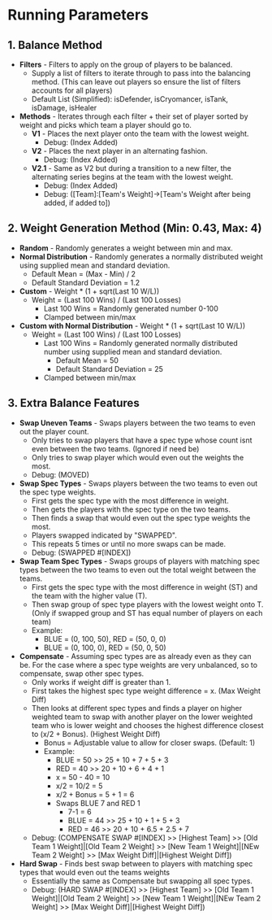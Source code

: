 # Running Parameters
## 1. Balance Method 
   - **Filters** - Filters to apply on the group of players to be balanced.
      - Supply a list of filters to iterate through to pass into the balancing method. (This can leave out players so ensure the list of filters accounts for all players)
      - Default List (Simplified): isDefender, isCryomancer, isTank, isDamage, isHealer
   - **Methods** - Iterates through each filter + their set of player sorted by weight and picks which team a player should go to.
      - **V1** - Places the next player onto the team with the lowest weight.
         - Debug: (Index Added)
      - **V2** - Places the next player in an alternating fashion.
         - Debug: (Index Added)
      - **V2.1** - Same as V2 but during a transition to a new filter, the alternating series begins at the team with the lowest weight.
         - Debug: (Index Added)
         - Debug: ([Team]:[Team's Weight]->[Team's Weight after being added, if added to])
## 2. Weight Generation Method (Min: 0.43, Max: 4)
   - **Random** - Randomly generates a weight between min and max.
   - **Normal Distribution** - Randomly generates a normally distributed weight using supplied mean and standard deviation.
     - Default Mean = (Max - Min) / 2
     - Default Standard Deviation = 1.2
   - **Custom** - Weight * (1 + sqrt(Last 10 W/L))
     - Weight = (Last 100 Wins) / (Last 100 Losses)
       - Last 100 Wins = Randomly generated number 0-100
       - Clamped between min/max
   - **Custom with Normal Distribution** - Weight * (1 + sqrt(Last 10 W/L))
     - Weight = (Last 100 Wins) / (Last 100 Losses)
       - Last 100 Wins = Randomly generated normally distributed number using supplied mean and standard deviation.
         - Default Mean = 50
         - Default Standard Deviation = 25
       - Clamped between min/max
## 3. Extra Balance Features
   - **Swap Uneven Teams** - Swaps players between the two teams to even out the player count.
      - Only tries to swap players that have a spec type whose count isnt even between the two teams. (Ignored if need be)
      - Only tries to swap player which would even out the weights the most.
      - Debug: (MOVED)
   - **Swap Spec Types** - Swaps players between the two teams to even out the spec type weights.
      - First gets the spec type with the most difference in weight.
      - Then gets the players with the spec type on the two teams.
      - Then finds a swap that would even out the spec type weights the most.
      - Players swapped indicated by "SWAPPED".
      - This repeats 5 times or until no more swaps can be made.
      - Debug: (SWAPPED #[INDEX])
   - **Swap Team Spec Types** - Swaps groups of players with matching spec types between the two teams to even out the total weight between the teams.
      - First gets the spec type with the most difference in weight (ST) and the team with the higher value (T).
      - Then swap group of spec type players with the lowest weight onto T. (Only if swapped group and ST has equal number of players on each team)
      - Example:
        - BLUE = (0, 100, 50), RED = (50, 0, 0)
        - BLUE = (0, 100, 0), RED = (50, 0, 50)
   - **Compensate** - Assuming spec types are as already even as they can be. For the case where a spec type weights are very unbalanced, so to compensate, swap other spec types.
      - Only works if weight diff is greater than 1.
      - First takes the highest spec type weight difference = x. (Max Weight Diff)
      - Then looks at different spec types and finds a player on higher weighted team to swap with another player on the lower weighted team who is lower weight and chooses the highest difference closest to (x/2 + Bonus). (Highest Weight Diff)
        - Bonus = Adjustable value to allow for closer swaps. (Default: 1)
        - Example:
          - BLUE = 50 >> 25 + 10 + 7 + 5 + 3
          - RED = 40 >> 20 + 10 + 6 + 4 + 1
          - x = 50 - 40 = 10
          - x/2 = 10/2 = 5
          - x/2 + Bonus = 5 + 1 = 6
          - Swaps BLUE 7 and RED 1
            - 7-1 = 6
            - BLUE = 44 >> 25 + 10 + 1 + 5 + 3
            - RED = 46 >> 20 + 10 + 6.5 + 2.5 + 7
      - Debug: (COMPENSATE SWAP #[INDEX] >> [Highest Team] >> [Old Team 1 Weight]|[Old Team 2 Weight] >> [New Team 1 Weight]|[NEw Team 2 Weight] >> [Max Weight Diff]|[Highest Weight Diff])
   - **Hard Swap** - Finds best swap between to players with matching spec types that would even out the teams weights
      - Essentially the same as Compensate but swapping all spec types.
      - Debug: (HARD SWAP #[INDEX] >> [Highest Team] >> [Old Team 1 Weight]|[Old Team 2 Weight] >> [New Team 1 Weight]|[NEw Team 2 Weight] >> [Max Weight Diff]|[Highest Weight Diff])
     
